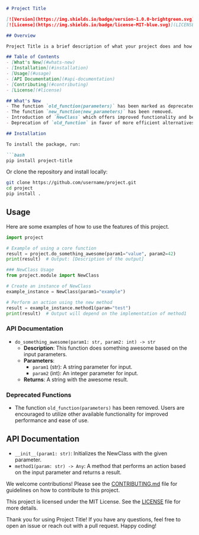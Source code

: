 ```markdown
# Project Title

[![Version](https://img.shields.io/badge/version-1.0.0-brightgreen.svg)](https://github.com/username/project/releases)
[![License](https://img.shields.io/badge/license-MIT-blue.svg)](LICENSE)

## Overview

Project Title is a brief description of what your project does and how it can be used. This project aims to provide useful features and functionalities that can help users achieve specific goals.

## Table of Contents
- [What's New](#whats-new)
- [Installation](#installation)
- [Usage](#usage)
- [API Documentation](#api-documentation)
- [Contributing](#contributing)
- [License](#license)

## What's New
- The function `old_function(parameters)` has been marked as deprecated.
- The function `new_function(new_parameters)` has been removed.
- Introduction of `NewClass` which offers improved functionality and better performance through its methods.
- Deprecation of `old_function` in favor of more efficient alternatives.

## Installation

To install the package, run:

```bash
pip install project-title
```

Or clone the repository and install locally:

```bash
git clone https://github.com/username/project.git
cd project
pip install .
```

## Usage

Here are some examples of how to use the features of this project.

```python
import project

# Example of using a core function
result = project.do_something_awesome(param1="value", param2=42)
print(result)  # Output: [Description of the output]

### NewClass Usage
from project.module import NewClass

# Create an instance of NewClass
example_instance = NewClass(param1="example")

# Perform an action using the new method
result = example_instance.method1(param="test")
print(result)  # Output will depend on the implementation of method1
```

### API Documentation
- `do_something_awesome(param1: str, param2: int) -> str`
  - **Description**: This function does something awesome based on the input parameters.
  - **Parameters**:
    - `param1` (str): A string parameter for input.
    - `param2` (int): An integer parameter for input.
  - **Returns**: A string with the awesome result.

### Deprecated Functions
- The function `old_function(parameters)` has been removed. Users are encouraged to utilize other available functionality for improved performance and ease of use.

## API Documentation
- `__init__(param1: str)`: Initializes the NewClass with the given parameter.
- `method1(param: str) -> Any`: A method that performs an action based on the input parameter and returns a result.

We welcome contributions! Please see the [CONTRIBUTING.md](CONTRIBUTING.md) file for guidelines on how to contribute to this project.

This project is licensed under the MIT License. See the [LICENSE](LICENSE) file for more details.

Thank you for using Project Title! If you have any questions, feel free to open an issue or reach out with a pull request. Happy coding!
```